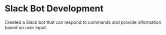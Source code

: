 # Slack Bot Development
Created a Slack bot that can respond to commands and provide
information based on user input.
